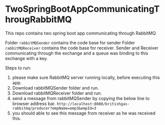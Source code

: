 # TwoSpringBootAppCommunicatingThrougRabbitMQ
This repo contains two spring boot app communicating through RabbitMQ

Folder `rabbitMQSender` contains the code base for sender
Folder `rabbitMQReceiver` contains the code base for receiver.
Sender and Receiver communicating through the exchange and a queue was binding to this exchange with a key.

Steps to run:
 1) please make sure RabbitMQ server running locally, before executing this app.
 2) Download rabbitMQSender folder and run.
 3) Download rabbitMQReceiver folder and run.
 4) send a message from rabbitMQSender by copying the below line to browser address bar.
  `http://localhost:8080/britishgas-rabbitmq/producer?empName=emp3&empId=3`
  5) you should able to see this message from receiver as he was received this.
  
  
